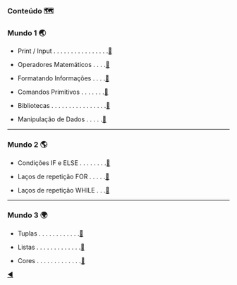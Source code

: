 ### Conteúdo :world_map:

### Mundo 1 :earth_asia:

* Print / Input . . . . . . . . . . . . . . . .[:link:](https://github.com/duartecgustavo/Python-Progress/blob/master/conteudo/1.0-print-input.md)

* Operadores Matemáticos . . . .[:link:](https://github.com/duartecgustavo/Python-Progress/blob/master/conteudo/1.1-operadores.md)

* Formatando Informações . . . .[:link:](https://github.com/duartecgustavo/Python-Progress/blob/master/conteudo/1.2-format-infos.md)

* Comandos Primitivos . . . . . . .[:link:](https://github.com/duartecgustavo/Python-Progress/blob/master/conteudo/1.3-comandos-primitivos.md)

* Bibliotecas . . . . . . . . . . . . . . . .[:link:](https://github.com/duartecgustavo/Python-Progress/blob/master/conteudo/1.4-bibliotecas.md)

* Manipulação de Dados . . . . .[:link:](https://github.com/duartecgustavo/Python-Progress/blob/master/conteudo/1.5-analise-de-dados.md)

---
### Mundo 2 :earth_americas:

* Condições IF e ELSE . . . . . . . .[:link:](https://github.com/duartecgustavo/Python-Progress/blob/master/conteudo/1.6-condi%C3%A7%C3%B5es-if-else.md)

* Laços de repetição FOR . . . . .[:link:](https://github.com/duartecgustavo/Python-Progress/blob/master/conteudo/2.0-la%C3%A7o-for.md)

* Laços de repetição WHILE . . .[:link:](https://github.com/duartecgustavo/Python-Progress/blob/master/conteudo/2.1-la%C3%A7o-while.md)

---
### Mundo 3 :earth_africa:

* Tuplas . . . . . . . . . . . .[:link:](https://github.com/duartecgustavo/Python-Progress/blob/master/conteudo/3-tuplas.md)

* Listas . . . . . . . . . . . . .[:link:](https://github.com/duartecgustavo/Python-Progress/blob/master/conteudo/3.1-listas.md)

* Cores . . . . . . . . . . . . .[:art:](https://github.com/duartecgustavo/Python-Progress/blob/master/conteudo/EXTRA%20-%20CORES.md)

[:arrow_backward:](https://github.com/duartecgustavo/Python-Progress)
